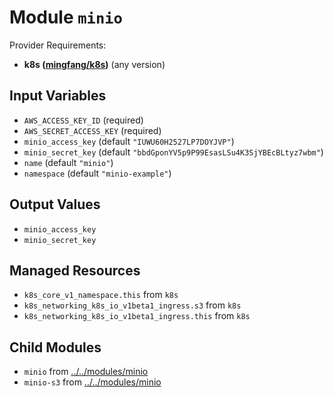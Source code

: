 
# Module `minio`

Provider Requirements:
* **k8s ([mingfang/k8s](https://registry.terraform.io/providers/mingfang/k8s/latest))** (any version)

## Input Variables
* `AWS_ACCESS_KEY_ID` (required)
* `AWS_SECRET_ACCESS_KEY` (required)
* `minio_access_key` (default `"IUWU60H2527LP7DOYJVP"`)
* `minio_secret_key` (default `"bbdGponYV5p9P99EsasLSu4K3SjYBEcBLtyz7wbm"`)
* `name` (default `"minio"`)
* `namespace` (default `"minio-example"`)

## Output Values
* `minio_access_key`
* `minio_secret_key`

## Managed Resources
* `k8s_core_v1_namespace.this` from `k8s`
* `k8s_networking_k8s_io_v1beta1_ingress.s3` from `k8s`
* `k8s_networking_k8s_io_v1beta1_ingress.this` from `k8s`

## Child Modules
* `minio` from [../../modules/minio](../../modules/minio)
* `minio-s3` from [../../modules/minio](../../modules/minio)

